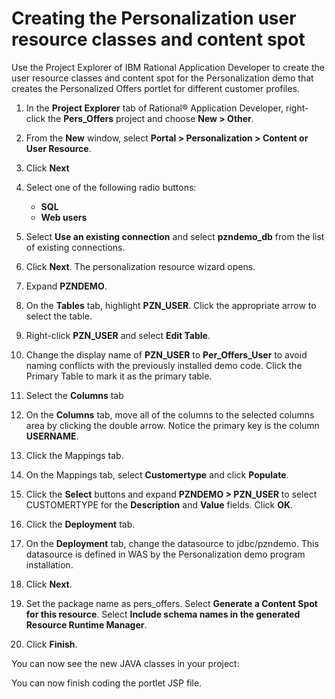 # Creating the Personalization user resource classes and content spot

Use the Project Explorer of IBM Rational Application Developer to create the user resource classes and content spot for the Personalization demo that creates the Personalized Offers portlet for different customer profiles.

1.  In the **Project Explorer** tab of Rational® Application Developer, right-click the **Pers_Offers** project and choose **New > Other**.

2.  From the **New** window, select **Portal > Personalization > Content or User Resource**.

3.  Click **Next**

4.  Select one of the following radio buttons:

    -   **SQL**
    -   **Web users**
5.  Select **Use an existing connection** and select **pzndemo_db** from the list of existing connections.

6.  Click **Next**. The personalization resource wizard opens.

7.  Expand **PZNDEMO**.

8.  On the **Tables** tab, highlight **PZN_USER**. Click the appropriate arrow to select the table.

9.  Right-click **PZN_USER** and select **Edit Table**.

10. Change the display name of **PZN_USER** to **Per_Offers_User** to avoid naming conflicts with the previously installed demo code. Click the Primary Table to mark it as the primary table.

11. Select the **Columns** tab

12. On the **Columns** tab, move all of the columns to the selected columns area by clicking the double arrow. Notice the primary key is the column **USERNAME**.

13. Click the Mappings tab.

14. On the Mappings tab, select **Customertype** and click **Populate**.

15. Click the **Select** buttons and expand **PZNDEMO > PZN_USER** to select CUSTOMERTYPE for the **Description** and **Value** fields. Click **OK**.

16. Click the **Deployment** tab.

17. On the **Deployment** tab, change the datasource to jdbc/pzndemo. This datasource is defined in WAS by the Personalization demo program installation.

18. Click **Next**.

19. Set the package name as pers_offers. Select **Generate a Content Spot for this resource**. Select **Include schema names in the generated Resource Runtime Manager**.

20. Click **Finish**.


You can now see the new JAVA classes in your project:

You can now finish coding the portlet JSP file.




